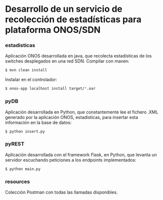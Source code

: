 # Desarrollo de un servicio de recolección de estadísticas para plataforma ONOS/SDN

### estadisticas

Aplicación ONOS desarrollada en java, que recolecta estadísticas de los switches desplegados en una red SDN. Compilar con maven:

```sh
$ mvn clean install
```

Instalar en el controlador:

```sh
$ onos-app localhost install target/*.oar
```

### pyDB

Aplicación desarrollada en Python, que constantemente lee el fichero .XML generado por la aplicación ONOS, estadísticas, para insertar esta información en la base de datos:

```sh
$ python insert.py
```

### pyREST

Aplicación desarrollada con el framework Flask, en Python, que levanta un servidor escuchando peticiones a los endpoints implementados:

```sh
$ python main.py
```

### resources

Colección Postman con todas las llamadas disponibles.
